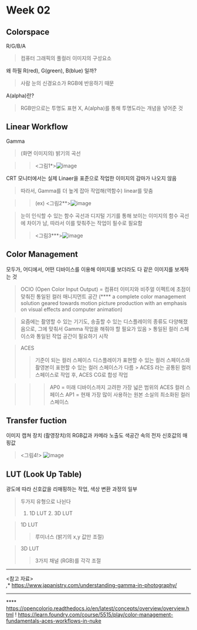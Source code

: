
Week 02
=============

Colorspace
-------------
 R/G/B/A
>컴퓨터 그래픽의 풀컬러 이미지의 구성요소 


왜 하필 R(red), G(green), B(blue) 일까?
>사람 눈의 신경요소가 RGB에 반응하기 때문


 A(alpha)란?
>RGB만으로는 투명도 표현 X, A(alpha)를 통해 투명도라는 개념을 넣어준 것

Linear Workflow 
-------------
Gamma
> (화면 이미지의) 밝기의 곡선


>><그림1*>![image](https://user-images.githubusercontent.com/113420816/192740945-a14ade35-b597-4710-86bf-69382c055ce9.png)


 CRT 모니터에서는 실제 Linaer을 표준으로 작업한 이미지의 감마가 나오지 않음
> 따라서, Gamma를 더 높게 잡아 작업해(역함수) linear를 맞춤


>>(ex) <그림2**>![image](https://user-images.githubusercontent.com/113420816/192751345-412c4447-45ef-4a70-bd20-9855017b4057.png)



> 눈이 인식할 수 있는 함수 곡선과 디지털 기기를 통해 보이는 이미지의 함수 곡선에 차이가 남, 따라서 이를 맞춰주는 작업이 필수로 필요함
>> <그림3***>![image](https://user-images.githubusercontent.com/113420816/192751030-3c58fb7b-3447-4ea6-8608-874f1813c28b.png)


Color Management
-------------
모두가, 어디에서, 어떤 디바이스를 이용해 이미지를 보더라도 다 같은 이미지를 보게하는 것


> OCIO (Open Color Input Output) = 컴퓨터 이미지와 비주얼 이펙트에 초점이 맞춰진 통일된 컬러 매니지먼트 공간 (**** a complete color management solution geared towards motion picture production with an emphasis on visual effects and computer animation)

> 요즘에는 촬영할 수 있는 기기도, 송출할 수 있는 디스플레이의 종류도 다양해졌음으로, 그에 맞춰서 Gamma 작업을 해줘야 할 필요가 있음 > 통일된 컬러 스페이스와 통일된 작업 공간이 필요하기 시작

> ACES
>> 기준이 되는 컬러 스페이스
>> 디스플레이가 표현할 수 있는 컬러 스페이스와 촬영본이 표현할 수 있는 컬러 스페이스가 다름 > ACES 라는 공통된 컬러 스페이스로 작업 후, ACES CG로 합성 작업


>>> AP0 = 미래 디바이스까지 고려한 가장 넓은 범위의 ACES 컬러 스페이스
>>> AP1 = 현재 가장 많이 사용하는 원본 소실의 최소화된 컬러 스페이스

Transfer fuction
-------------
이미지 캡쳐 장치 (촬영장치)의 RGB값과 카메라 노출도 색공간 속의 전자 신호값의 매핑값

><그림4!> ![image](https://user-images.githubusercontent.com/113420816/192979775-57f45940-e122-4546-838e-e220bd2cfef2.png)

>> 



LUT (Look Up Table)
-------------
 광도에 따라 신호값을 리매핑하는 작업, 색상 변환 과정의 일부
> 두가지 유형으로 나뉜다 
> 1. 1D LUT 2. 3D LUT


>1D LUT
>> 루미너스 (밝기의 x,y 값만 조절)


>3D LUT
>> 3가지 채널 (RGB)를 각각 조절


-------------
<참고 자료>  
*,** https://www.japanistry.com/understanding-gamma-in-photography/ 
*** 
**** https://opencolorio.readthedocs.io/en/latest/concepts/overview/overview.html 
! https://learn.foundry.com/course/5515/play/color-management-fundamentals-aces-workflows-in-nuke  

